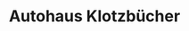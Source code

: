 ---
title: "Autohaus Klotzbücher"
url: /schwaebisch-gmuend/autohaus-klotzbuecher/
shop: Autohaus
---
